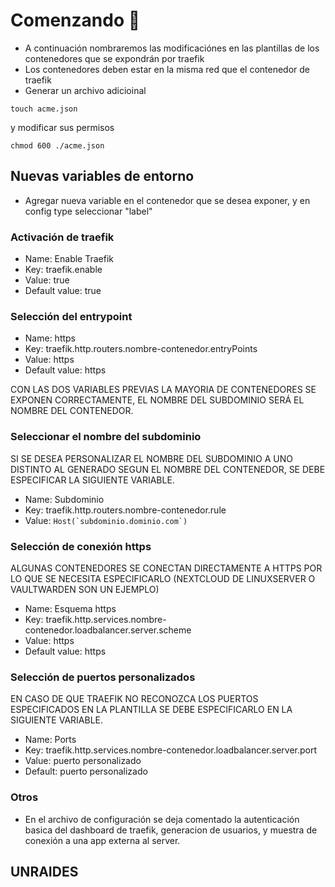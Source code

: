 # Comenzando 🚀
- A continuación nombraremos las modificaciónes en las plantillas de los contenedores que se expondrán por traefik 
- Los contenedores deben estar en la misma red que el contenedor de traefik
- Generar un archivo adicioinal 
```
touch acme.json 
```
y modificar sus permisos 
```
chmod 600 ./acme.json 
```
## Nuevas variables de entorno 
- Agregar nueva variable en el contenedor que se desea exponer, y en config type seleccionar "label"
### Activación de  traefik 
- Name: Enable Traefik 
- Key: traefik.enable
- Value: true
- Default value: true 
### Selección del entrypoint
- Name: https 
- Key: traefik.http.routers.nombre-contenedor.entryPoints  
- Value: https
- Default value: https 

CON LAS DOS VARIABLES PREVIAS LA MAYORIA DE CONTENEDORES SE EXPONEN CORRECTAMENTE, EL NOMBRE DEL SUBDOMINIO SERÁ EL NOMBRE DEL CONTENEDOR.
### Seleccionar el nombre del subdominio 
SI SE DESEA PERSONALIZAR EL NOMBRE DEL SUBDOMINIO A UNO DISTINTO AL GENERADO SEGUN EL NOMBRE DEL CONTENEDOR, SE DEBE ESPECIFICAR LA SIGUIENTE VARIABLE.
- Name: Subdominio 
- Key: traefik.http.routers.nombre-contenedor.rule 
- Value: ```Host(`subdominio.dominio.com`)```
### Selección de conexión https
ALGUNAS CONTENEDORES SE CONECTAN DIRECTAMENTE A HTTPS POR LO QUE SE NECESITA ESPECIFICARLO (NEXTCLOUD DE LINUXSERVER O VAULTWARDEN SON UN EJEMPLO)
- Name: Esquema https
- Key: traefik.http.services.nombre-contenedor.loadbalancer.server.scheme 
- Value: https
- Default value: https 
### Selección de puertos personalizados 
EN CASO DE QUE TRAEFIK NO RECONOZCA LOS PUERTOS ESPECIFICADOS EN LA PLANTILLA SE DEBE ESPECIFICARLO EN LA SIGUIENTE VARIABLE. 
- Name: Ports
- Key: traefik.http.services.nombre-contenedor.loadbalancer.server.port 
- Value: puerto personalizado 
- Default: puerto personalizado 

### Otros
- En el archivo de configuración se deja comentado la autenticación basica del dashboard de traefik, generacion de usuarios, y muestra de conexión a una app externa al server.

## UNRAIDES
